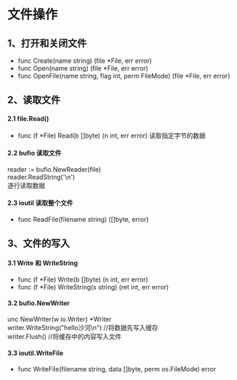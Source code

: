 # 文件操作


## 1、打开和关闭文件

- func Create(name string) (file *File, err error)
- func Open(name string) (file *File, err error)
- func OpenFile(name string, flag int, perm FileMode) (file *File, err error)

## 2、读取文件

#### 2.1 file.Read() 

- func (f *File) Read(b []byte) (n int, err error)
读取指定字节的数据

#### 2.2 bufio 读取文件
reader := bufio.NewReader(file)     
reader.ReadString('\n')     
逐行读取数据

#### 2.3 ioutil 读取整个文件
- func ReadFile(filename string) ([]byte, error)

## 3、文件的写入

#### 3.1 Write 和 WriteString 
- func (f *File) Write(b []byte) (n int, err error)     
- func (f *File) WriteString(s string) (ret int, err error)     

#### 3.2 bufio.NewWriter
unc NewWriter(w io.Writer) *Writer      
writer.WriteString("hello沙河\n") //将数据先写入缓存      
writer.Flush() //将缓存中的内容写入文件        

#### 3.3 ioutil.WriteFile

- func WriteFile(filename string, data []byte, perm os.FileMode) error
